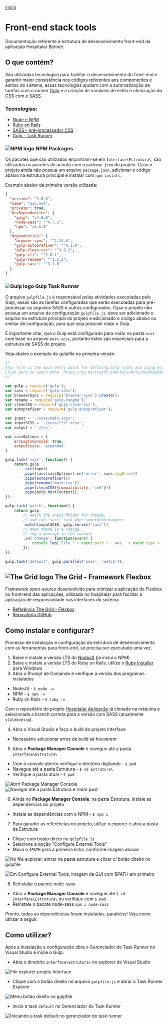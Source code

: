 [início](https://github.com/uxluissilva/ux-docs)

# Front-end stack tools

Documentação referente à estrutura de desenvolvimento front-end da aplicação Hospitalar Benner. 


## O que contém?
São utilizadas tecnologias para facilitar o desenvolvimento do front-end e garantir maior consistência nos códigos referentes aos componentes e estilos do sistema, essas tecnologias ajudam com a automatização de tarefas com o runner [Gulp](https://gulpjs.com/) e a criação de variáveis de estilo e otimização do CSS com o [SASS](https://sass-lang.com/).

### Tecnologias:

- [Node e NPM](https://nodejs.org/en/)
- [Ruby on Rails](https://rubyinstaller.org/)
- [SASS - pré-processador CSS](https://sass-lang.com/)
- [Gulp - Task Runner](https://gulpjs.com/)


### ![NPM logo](https://github.com/uxluissilva/ux-docs/blob/master/img/npm.png)   NPM Packages

Os pacotes que são utilizados encontram-se em `Interface\Estrutura\`, são utilizados os pacotes de acordo com o `package.json` do projeto. Caso o projeto ainda não possua um arquivo `package.json`, adicionar o código abaixo na estrutura principal e instalar com `npm install`.

Exemplo abaixo da primeira versão utilizada:
```json
{
  "version": "1.0.0",
  "name": "asp.net",
  "private": true,
  "devDependencies": {
    "gulp": "v4.0.0",
    "node-sass": "^4.7.2",
    "npm": "v5.6.0"
  },
  "dependencies": {
    "browser-sync": "^2.23.6",
    "gulp-autoprefixer": "^4.1.0",
    "gulp-clean-css": "^3.9.2",
    "gulp-cli": "^2.0.1",
    "gulp-rename": "^1.2.2",
    "gulp-sass": "^3.1.0"
  }
}
```


### ![Gulp logo](https://github.com/uxluissilva/ux-docs/blob/master/img/gulp.png)   Gulp Task Runner

O arquivo `gulpfile.js` é responsável pelas atividades executadas pelo Gulp, essas são as tarefas configuradas que serão executadas para pré-processar os arquivos SASS e outros configurados. Caso o projeto não possua um arquivo de configuração `gulpfile.js`, deve ser adicionado o arquivo na estrutura principal do projeto e adicionado o código abaixo ou similar de configuração, para que seja possível rodar o Gulp.

É importante citar, que o Gulp está configurado para rodar na pasta `scss` com base no arquivo `main.scss`, portanto estes são essenciais para a estrutura de SASS do projeto.

Veja abaixo o exemplo do gulpfile na primeira versão:
```javascript
/*
This file is the main entry point for defining Gulp tasks and using Gulp plugins.
Click here to learn more. https://go.microsoft.com/fwlink/?LinkId=518007
*/

var gulp = require('gulp');
var sass = require('gulp-sass');
var browserSync = require('browser-sync').create();
var rename = require('gulp-rename');
var cleanCSS = require('gulp-clean-css');
var autoprefixer = require('gulp-autoprefixer');

var input = './scss/main.scss';
var inputSCSS = './scss/**/*.scss';
var output = './css';

var sassOptions = {
    errLogToConsole: true,
    outputStyle: 'expanded'
}

gulp.task('sass', function() {
    return gulp
        .src(input)
        .pipe(sass(sassOptions).on('error', sass.logError))
        .pipe(autoprefixer())
        .pipe(rename('main.css'))
        .pipe(cleanCSS({compatibility: 'ie8'}))
        .pipe(gulp.dest(output));
});

gulp.task('watch', function() {
    return gulp
        // Watch the input folder for change,
        // and run 'sass' task when something happens
        .watch(inputSCSS, gulp.series('sass'))
        // When there is a change
        // log a message in the console
        .on('change', function(event) {
            console.log('File ' + event.path + ' was ' + event.type + ', running tasks...');
        });
});

gulp.task('default', gulp.parallel('sass', 'watch'));
```

## ![The Grid logo](https://github.com/uxluissilva/ux-docs/blob/master/img/the-grid.png)   The Grid - Framework Flexbox 

Framework open-source desenvolvido para otimizar a aplicação do Flexbox no front-end das aplicações, utilizado no hospitalar para facilitar a aplicação de responsividade nas interfaces do sistema.

- [Referência The Grid - Flexbox](http://quinalha.me/the-grid/)
- [Repositório GitHub](https://github.com/gustavoquinalha/the-grid)




## Como instalar e configurar?
Processo de instalação e configuração da estrutura de desenvolvimento com as ferramentas para front-end, só precisa ser executado uma vez.

1. Baixe e instale a versão LTS do [NodeJS](https://nodejs.org/en/) (já inclui o NPM)
2. Baixe e instale a versão LTS do Ruby on Rails, utilize o [Ruby Installer](https://rubyinstaller.org/) para Windows
3. Abra o Prompt de Comando e verifique a versão dos programas instalados

  - NodeJS - `$ node -v`
  - NPM - `$ npm -v`
  - Ruby on Rails - `$ ruby -v`

Com o repositório do projeto [Hospitalar Aplicação](https://github.com/bennersaude/Hospitalar_Aplicacao) já clonado na máquina e selecionada a branch correta para a versão com SASS (atualmente `v14\develop`).

4. Abra o Visual Studio e faça o build do projeto Interface 
  - Necessário solucionar erros de build se houverem
5. Abra o **Package Manager Console** e navegue até a pasta `Interface\Estrutura\`
  - Com o console aberto verifique o diretório digitando - `$ pwd`
  - Navegue até a pasta Estrutura - `$ cd Estrutura\`
  - Verifique a pasta atual - `$ pwd`

![Abrir Package Manager Console](https://github.com/uxluissilva/ux-docs/blob/master/img/open-pmc.png)
![Navegar até a pasta Estrutura e rodar pwd](https://github.com/uxluissilva/ux-docs/blob/master/img/pwd-console.png)

6. Ainda no **Package Manager Console**, na pasta Estrutura, instale as dependências do projeto
  - Instale as dependências com o NPM - `$ npm i`

7. Para garantir as referências no projeto, utilize o exporer e abra a pasta da Estrutura
  - Clique com botão direto no `gulpfile.js`
  - Selecione a opção "Configure External Tools"
  - Mova o `$PATH` para a primeira linha, conforme imagem abaixo

![No file explorer, entrar na pasta estrutura e clicar c/ botão direito no gulpfile](https://github.com/uxluissilva/ux-docs/blob/master/img/open-cet.png)

![Em Configure External Tools, imagem da GUI com $PATH em primeiro](https://github.com/uxluissilva/ux-docs/blob/master/img/garantir-refs.png)

8. Reinstalar o pacote node-sass
  - Abra o **Package Manager Console** e navegue até `$ cd Interface\Estrutura\` ou verifique  com `$ pwd`
  - Reinstale o pacote node-sass `npm i node-sass`

Pronto, todas as dependências foram instaladas, parabéns! Veja como utilizar a seguir.


## Como utilizar?
Após a instalação e configuração abra o Gerenciador do Task Runner no Visual Studio e inicie o Gulp.
- Abra o diretório `Interface\Estrutura\` no explorer do Visual Studio 

![File explorer projeto Interface](https://github.com/uxluissilva/ux-docs/blob/master/img/explorer.png)

- Clique com o botão direito no arquivo `gulpfile.js` e abrar o Task Runner Explorer

![Menu botão direito no gulpfile](https://github.com/uxluissilva/ux-docs/blob/master/img/task-runner.png)

- Inicie a task `default` no Gerenciador do Task Runner

![Iniciando a task default no gerenciador do task runner](https://github.com/uxluissilva/ux-docs/blob/master/img/gulp-default.png)
